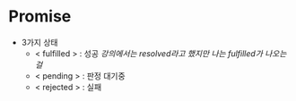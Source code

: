 # Promise

- 3가지 상태
  - < fulfilled > : 성공 _강의에서는 resolved라고 했지만 나는 fulfilled가 나오는걸_
  - < pending > : 판정 대기중
  - < rejected > : 실패
